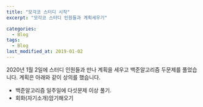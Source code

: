 ```yaml
---
title: "모각코 스터디 시작"
excerpt: "모각코 스터디 인원들과 계획세우기"

categories:
  - Blog
tags:
  - Blog
last_modified_at: 2019-01-02
---
```

2020년 1월 2일에 스터디 인원들과 만나 계획을 세우고 백준알고리즘 두문제를 풀었습니다.
계획은 아래와 같이 상의를 했습니다.

- 백준알고리즘 일주일에 다섯문제 이상 풀기.
- 회화(자기소개)암기해오기
